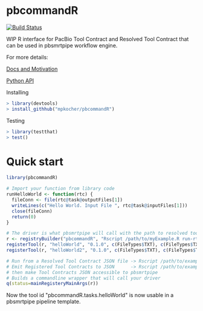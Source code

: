 # pbcommandR

[![Build Status](https://travis-ci.org/mpkocher/pbcommandR.svg?branch=master)](https://travis-ci.org/mpkocher/pbcommandR)

WIP R interface for PacBio Tool Contract and Resolved Tool Contract that can be used in pbsmrtpipe workflow engine.

For more details:

[Docs and Motivation](http://pbcommand.readthedocs.org/en/latest/)

[Python API](https://github.com/PacificBiosciences/pbcommand)

Installing

```r
> library(devtools)
> install_githhub("mpkocher/pbcommandR")
```

Testing

```r
> library(testthat)
> test()
```

# Quick start

```R
library(pbcommandR)

# Import your function from library code
runHelloWorld <- function(rtc) {
  fileConn <- file(rtc@task@outputFiles[1])
  writeLines(c("Hello World. Input File ", rtc@task@inputFiles[1]))
  close(fileConn)
  return(0)
}

# The driver is what pbsmrtpipe will call with the path to resolved tool contract JSON file
r <- registryBuilder("pbcommandR", "Rscript /path/to/myExample.R run-rtc ")
registerTool(r, "helloWorld", "0.1.0", c(FileTypes$TXT), c(FileTypes$TXT), 1, FALSE, runHelloWorld)
registerTool(r, "helloWorld2", "0.1.0", c(FileTypes$TXT), c(FileTypes$TXT), 1, FALSE, runHelloWorld)

# Run from a Resolved Tool Contract JSON file -> Rscript /path/to/exampleDriver.R run-rtc /path/to/rtc.json
# Emit Registered Tool Contracts to JSON      -> Rscript /path/to/exampleDriver.R emit-tc /path/to/output-dir 
# then make Tool Contracts JSON accessible to pbsmrtpipe
# Builds a commandline wrapper that will call your driver
q(status=mainRegisteryMainArgs(r))
```

Now the tool id "pbcommandR.tasks.helloWorld" is now usable in a pbsmrtpipe pipeline template.
